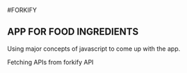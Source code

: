 #FORKIFY

## APP FOR FOOD INGREDIENTS

Using major concepts of javascript to come up with the app.

Fetching APIs from forkify API
